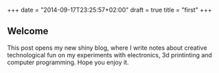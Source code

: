 +++
date = "2014-09-17T23:25:57+02:00"
draft = true
title = "first"
+++

## Welcome

This post opens my new shiny blog, where I write notes about creative technological fun on my experiments with electronics, 3d printinting and computer programming.
Hope you enjoy it.